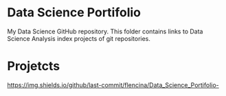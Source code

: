 # Data Science Portifolio 
My Data Science GitHub repository.
This folder contains links to Data Science Analysis index projects of git repositories.
# Projetcts

https://img.shields.io/github/last-commit/flencina/Data_Science_Portifolio-
